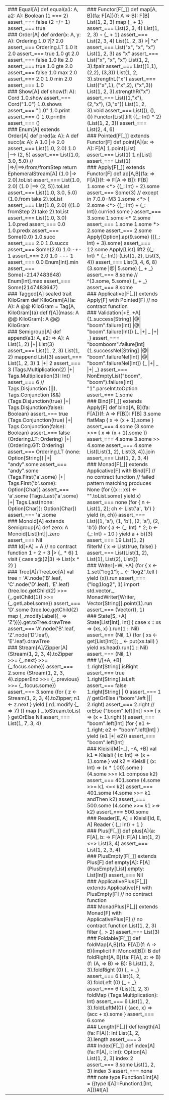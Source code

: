 <table width="100%" class="cheatsheet">
<tr>
<td width="50%" valign="top">
<div markdown="1" class="cheatsheet">
### Equal[A]
<scala>
def equal(a1: A, a2: A): Boolean
(1 === 2) assert_=== false
(2 =/= 1) assert_=== true
</scala>
</div>

<div markdown="1" class="cheatsheet">
### Order[A]
<scala>
def order(x: A, y: A): Ordering
1.0 ?|? 2.0 assert_=== Ordering.LT
1.0 lt 2.0 assert_=== true
1.0 gt 2.0 assert_=== false
1.0 lte 2.0 assert_=== true
1.0 gte 2.0 assert_=== false
1.0 max 2.0 assert_=== 2.0
1.0 min 2.0 assert_=== 1.0
</scala>
</div>

<div markdown="1" class="cheatsheet">
### Show[A]
<scala>
def show(f: A): Cord
1.0.show assert_=== Cord("1.0")
1.0.shows assert_=== "1.0"
1.0.print assert_=== ()
1.0.println assert_=== ()
</scala>
</div>

<div markdown="1" class="cheatsheet">
### Enum[A] extends Order[A]
<scala>
def pred(a: A): A
def succ(a: A): A
1.0 |-> 2.0 assert_=== List(1.0, 2.0)
1.0 |--> (2, 5) assert_=== List(1.0, 3.0, 5.0)
// |=>/|==>/from/fromStep return EphemeralStream[A]
(1.0 |=> 2.0).toList assert_=== List(1.0, 2.0)
(1.0 |==> (2, 5)).toList assert_=== List(1.0, 3.0, 5.0)
(1.0.from take 2).toList assert_=== List(1.0, 2.0)
((1.0 fromStep 2) take 2).toList assert_=== List(1.0, 3.0)
1.0.pred assert_=== 0.0
1.0.predx assert_=== Some(0.0)
1.0.succ assert_=== 2.0
1.0.succx assert_=== Some(2.0)
1.0 -+- 1 assert_=== 2.0
1.0 --- 1 assert_=== 0.0
Enum[Int].min assert_=== Some(-2147483648)
Enum[Int].max assert_=== Some(2147483647)
</scala>
</div>

<div markdown="1" class="cheatsheet">
### Tagged[A]
<scala>
sealed trait KiloGram
def KiloGram[A](a: A): A @@ KiloGram = Tag[A, KiloGram](a)
def f[A](mass: A @@ KiloGram): A @@ KiloGram
</scala>
</div>

<div markdown="1" class="cheatsheet">
### Semigroup[A]
<scala>
def append(a1: A, a2: => A): A
List(1, 2) |+| List(3) assert_=== List(1, 2, 3)
List(1, 2) mappend List(3) assert_=== List(1, 2, 3)
1 |+| 2 assert_=== 3
(Tags.Multiplication(2) |+| Tags.Multiplication(3): Int) assert_=== 6
// Tags.Disjunction (||), Tags.Conjunction (&&)
(Tags.Disjunction(true) |+| Tags.Disjunction(false): Boolean) assert_=== true
(Tags.Conjunction(true) |+| Tags.Conjunction(false): Boolean) assert_=== false
(Ordering.LT: Ordering) |+| (Ordering.GT: Ordering) assert_=== Ordering.LT
(none: Option[String]) |+| "andy".some assert_=== "andy".some
(Tags.First('a'.some) |+| Tags.First('b'.some): Option[Char]) assert_=== 'a'.some
(Tags.Last('a'.some) |+| Tags.Last(none: Option[Char]): Option[Char]) assert_=== 'a'.some
</scala>
</div>

<div markdown="1" class="cheatsheet">
### Monoid[A] extends Semigroup[A]
<scala>
def zero: A
Monoid[List[Int]].zero assert_=== Nil
</scala>
</div>

<div markdown="1" class="cheatsheet">
### Id[+A] = A
<scala>
// no contract function
1 + 2 + 3 |> {_ * 6}
1 visit { case x@(2|3) => List(x * 2) }
</scala>
</div>

<div markdown="1" class="cheatsheet">
### Tree[A]/TreeLoc[A]
<scala>
val tree = 'A'.node('B'.leaf, 'C'.node('D'.leaf), 'E'.leaf)
(tree.loc.getChild(2) >>= {_.getChild(1)} >>= {_.getLabel.some}) assert_=== 'D'.some
(tree.loc.getChild(2) map {_.modifyLabel({_ => 'Z'})}).get.toTree.drawTree assert_=== 'A'.node('B'.leaf, 'Z'.node('D'.leaf), 'E'.leaf).drawTree
</scala>
</div>

<div markdown="1" class="cheatsheet">
### Stream[A]/Zipper[A]
<scala>
(Stream(1, 2, 3, 4).toZipper >>= {_.next} >>= {_.focus.some}) assert_=== 2.some
(Stream(1, 2, 3, 4).zipperEnd >>= {_.previous} >>= {_.focus.some}) assert_=== 3.some
(for { z <- Stream(1, 2, 3, 4).toZipper; n1 <- z.next } yield { n1.modify {_ => 7} }) map { _.toStream.toList } getOrElse Nil assert_=== List(1, 7, 3, 4)
</scala>
</div>

</td>
<td width="50%" valign="top">


<div markdown="1" class="cheatsheet">
### Functor[F[_]]
<scala>
def map[A, B](fa: F[A])(f: A => B): F[B]
List(1, 2, 3) map {_ + 1} assert_=== List(2, 3, 4)
List(1, 2, 3) ∘ {_ + 1} assert_=== List(2, 3, 4)
List(1, 2, 3) >| "x" assert_=== List("x", "x", "x")
List(1, 2, 3) as "x" assert_=== List("x", "x", "x")
List(1, 2, 3).fpair assert_=== List((1,1), (2,2), (3,3))
List(1, 2, 3).strengthL("x") assert_=== List(("x",1), ("x",2), ("x",3))
List(1, 2, 3).strengthR("x") assert_=== List((1,"x"), (2,"x"), (3,"x"))
List(1, 2, 3).void assert_=== List((), (), ())
Functor[List].lift {(_: Int) * 2} (List(1, 2, 3)) assert_=== List(2, 4, 6)
</scala>
</div>

<div markdown="1" class="cheatsheet">
### Pointed[F[_]] extends Functor[F]
<scala>
def point[A](a: => A): F[A]
1.point[List] assert_=== List(1)
1.η[List] assert_=== List(1)
</scala>
</div>

<div markdown="1" class="cheatsheet">
### Apply[F[_]] extends Functor[F]
<scala>
def ap[A,B](fa: => F[A])(f: => F[A => B]): F[B]
1.some <*> {(_: Int) + 2}.some assert_=== Some(3) // except in 7.0.0-M3
1.some <*> { 2.some <*> {(_: Int) + (_: Int)}.curried.some } assert_=== 3.some
1.some <* 2.some assert_=== 1.some
1.some *> 2.some assert_=== 2.some
Apply[Option].ap(9.some) {{(_: Int) + 3}.some} assert_=== 12.some
Apply[List].lift2 {(_: Int) * (_: Int)} (List(1, 2), List(3, 4)) assert_=== List(3, 4, 6, 8)
(3.some |@| 5.some) {_ + _} assert_=== 8.some
// ^(3.some, 5.some) {_ + _} assert_=== 8.some
</scala>
</div>

<div markdown="1" class="cheatsheet">
### Applicative[F[_]] extends Apply[F] with Pointed[F]
<scala>
// no contract function
</scala>
</div>

<div markdown="1" class="cheatsheet">
### Validation[+E, +A]
<scala>
(1.success[String] |@| "boom".failure[Int] |@| "boom".failure[Int]) {_ |+| _ |+| _} assert_=== "boomboom".failure[Int]
(1.successNel[String] |@| "boom".failureNel[Int] |@| "boom".failureNel[Int]) {_ |+| _ |+| _} assert_=== NonEmptyList("boom", "boom").failure[Int]
"1".parseInt.toOption assert_=== 1.some
</scala>
</div>

<div markdown="1" class="cheatsheet">
### Bind[F[_]] extends Apply[F]
<scala>
def bind[A, B](fa: F[A])(f: A => F[B]): F[B]
3.some flatMap { x => (x + 1).some } assert_=== 4.some
(3.some >>= { x => (x + 1).some }) assert_=== 4.some 
3.some >> 4.some assert_=== 4.some
List(List(1, 2), List(3, 4)).join assert_=== List(1, 2, 3, 4)
</scala>
</div>

<div markdown="1" class="cheatsheet">
### Monad[F[_]] extends Applicative[F] with Bind[F]
<scala>
// no contract function
// failed pattern matching produces None
(for {(x :: xs) <- "".toList.some} yield x) assert_=== none
(for { n <- List(1, 2); ch <- List('a', 'b') } yield (n, ch)) assert_=== List((1, 'a'), (1, 'b'), (2, 'a'), (2, 'b'))
(for { a <- (_: Int) * 2; b <- (_: Int) + 10 } yield a + b)(3) assert_=== 19
List(1, 2) filterM { x => List(true, false) } assert_=== List(List(1, 2), List(1), List(2), List())
</scala>
</div>

<div markdown="1" class="cheatsheet">
### Writer[+W, +A]
<scala>
(for { x <- 1.set("log1"); _ <- "log2".tell } yield (x)).run assert_=== ("log1log2", 1)
import std.vector._
MonadWriter[Writer, Vector[String]].point(1).run assert_=== (Vector(), 1)
</scala>
</div>

<div markdown="1" class="cheatsheet">
### State[S, +A]
<scala>
State[List[Int], Int] { case x :: xs => (xs, x) }.run(1 :: Nil) assert_=== (Nil, 1)
(for { xs <- get[List[Int]]; _ <- put(xs.tail) } yield xs.head).run(1 :: Nil) assert_=== (Nil, 1)
</scala>
</div>

<div markdown="1" class="cheatsheet">
### \/[+A, +B]
<scala>
1.right[String].isRight assert_=== true
1.right[String].isLeft assert_=== false
1.right[String] | 0 assert_=== 1  // getOrElse
("boom".left ||| 2.right) assert_=== 2.right // orElse
("boom".left[Int] >>= { x => (x + 1).right }) assert_=== "boom".left[Int]
(for { e1 <- 1.right; e2 <- "boom".left[Int] } yield (e1 |+| e2)) assert_=== "boom".left[Int]
</scala>
</div>

<div markdown="1" class="cheatsheet">
### Kleisli[M[+_], -A, +B]
<scala>
val k1 = Kleisli { (x: Int) => (x + 1).some }
val k2 = Kleisli { (x: Int) => (x * 100).some }
(4.some >>= k1 compose k2) assert_=== 401.some
(4.some >>= k1 <=< k2) assert_=== 401.some
(4.some >>= k1 andThen k2) assert_=== 500.some
(4.some >>= k1 >=> k2) assert_=== 500.some
</scala>
</div>

<div markdown="1" class="cheatsheet">
### Reader[E, A] = Kleisli[Id, E, A]
<scala>
Reader { (_: Int) + 1 }
</scala>
</div>

<div markdown="1" class="cheatsheet">
### Plus[F[_]]
<scala>
def plus[A](a: F[A], b: => F[A]): F[A]
List(1, 2) <+> List(3, 4) assert_=== List(1, 2, 3, 4)
</scala>
</div>

<div markdown="1" class="cheatsheet">
### PlusEmpty[F[_]] extends Plus[F]
<scala>
def empty[A]: F[A]
(PlusEmpty[List].empty: List[Int]) assert_=== Nil
</scala>
</div>

<div markdown="1" class="cheatsheet">
### ApplicativePlus[F[_]] extends Applicative[F] with PlusEmpty[F]
<scala>
// no contract function
</scala>
</div>

<div markdown="1" class="cheatsheet">
### MonadPlus[F[_]] extends Monad[F] with ApplicativePlus[F]
<scala>
// no contract function
List(1, 2, 3) filter {_ > 2} assert_=== List(3)
</scala>
</div>

<div markdown="1" class="cheatsheet">
### Foldable[F[_]]
<scala>
def foldMap[A,B](fa: F[A])(f: A => B)(implicit F: Monoid[B]): B
def foldRight[A, B](fa: F[A], z: => B)(f: (A, => B) => B): B
List(1, 2, 3).foldRight (0) {_ + _} assert_=== 6
List(1, 2, 3).foldLeft (0) {_ + _} assert_=== 6
(List(1, 2, 3) foldMap {Tags.Multiplication}: Int) assert_=== 6
List(1, 2, 3).foldLeftM(0) { (acc, x) => (acc + x).some } assert_=== 6.some
</scala>
</div>

<div markdown="1" class="cheatsheet">
### Length[F[_]] 
<scala>
def length[A](fa: F[A]): Int
List(1, 2, 3).length assert_=== 3
</scala>
</div>

<div markdown="1" class="cheatsheet">
### Index[F[_]]
<scala>
def index[A](fa: F[A], i: Int): Option[A]
List(1, 2, 3) index 2 assert_=== 3.some
List(1, 2, 3) index 3 assert_=== none
</scala>
</div>

<div markdown="1" class="cheatsheet">
### note
<scala>
type Function1Int[A] = ({type l[A]=Function1[Int, A]})#l[A]
</scala>
</div>

</td>
</tr>
</table>
